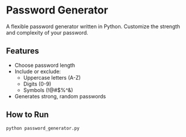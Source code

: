 # Password Generator

A flexible password generator written in Python. Customize the strength and complexity of your password.

## Features

- Choose password length
- Include or exclude:
  - Uppercase letters (A-Z)
  - Digits (0-9)
  - Symbols (!@#$%^&)
- Generates strong, random passwords

## How to Run

```bash
python password_generator.py
